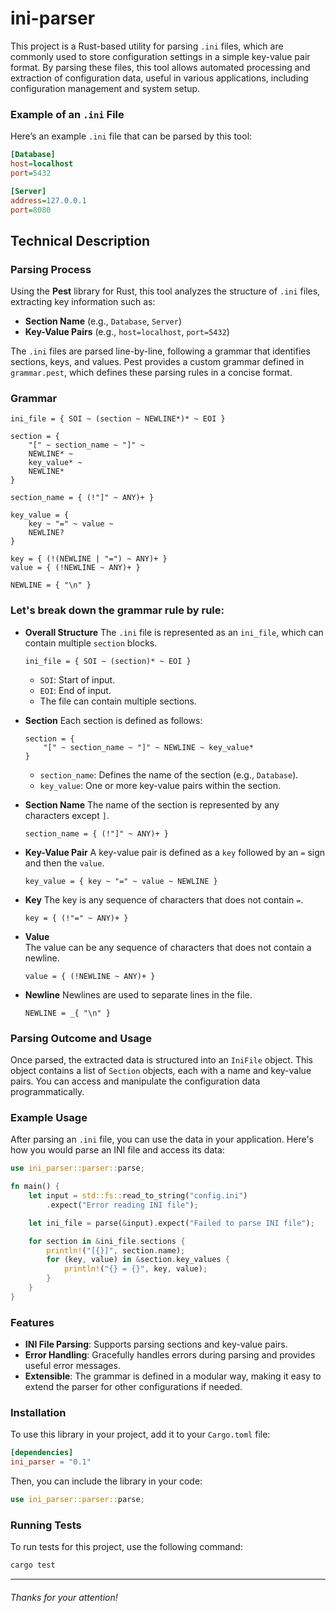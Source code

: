 # ini-parser

This project is a Rust-based utility for parsing `.ini` files, which are commonly used to store configuration settings in a simple key-value pair format. By parsing these files, this tool allows automated processing and extraction of configuration data, useful in various applications, including configuration management and system setup.

### Example of an `.ini` File

Here’s an example `.ini` file that can be parsed by this tool:

```ini
[Database]
host=localhost
port=5432

[Server]
address=127.0.0.1
port=8080
```

## Technical Description

### Parsing Process

Using the **Pest** library for Rust, this tool analyzes the structure of `.ini` files, extracting key information such as:

- **Section Name** (e.g., `Database`, `Server`)
- **Key-Value Pairs** (e.g., `host=localhost`, `port=5432`)

The `.ini` files are parsed line-by-line, following a grammar that identifies sections, keys, and values. Pest provides a custom grammar defined in `grammar.pest`, which defines these parsing rules in a concise format.

### Grammar

```pest
ini_file = { SOI ~ (section ~ NEWLINE*)* ~ EOI }

section = {
    "[" ~ section_name ~ "]" ~
    NEWLINE* ~
    key_value* ~
    NEWLINE*
}

section_name = { (!"]" ~ ANY)+ }

key_value = {
    key ~ "=" ~ value ~
    NEWLINE?
}

key = { (!(NEWLINE | "=") ~ ANY)+ }
value = { (!NEWLINE ~ ANY)+ }

NEWLINE = { "\n" }
```

### Let's break down the grammar rule by rule:

- **Overall Structure**
The `.ini` file is represented as an `ini_file`, which can contain multiple `section` blocks.
  ```pest
  ini_file = { SOI ~ (section)* ~ EOI }
  ```
  - `SOI`: Start of input.
  - `EOI`: End of input.
  - The file can contain multiple sections.

- **Section**
Each section is defined as follows:
  ```pest
  section = {
      "[" ~ section_name ~ "]" ~ NEWLINE ~ key_value*
  }
  ```
  - `section_name`: Defines the name of the section (e.g., `Database`).
  - `key_value`: One or more key-value pairs within the section.

- **Section Name**
The name of the section is represented by any characters except `]`.
  ```pest
  section_name = { (!"]" ~ ANY)+ }
  ```

- **Key-Value Pair**
A key-value pair is defined as a `key` followed by an `=` sign and then the `value`.
  ```pest
  key_value = { key ~ "=" ~ value ~ NEWLINE }
  ```

- **Key**
The key is any sequence of characters that does not contain `=`.
  ```pest
  key = { (!"=" ~ ANY)+ }
  ```

- **Value**  
The value can be any sequence of characters that does not contain a newline.
  ```pest
  value = { (!NEWLINE ~ ANY)+ }
  ```

- **Newline**
Newlines are used to separate lines in the file.
  ```pest
  NEWLINE = _{ "\n" }
  ```

### Parsing Outcome and Usage

Once parsed, the extracted data is structured into an `IniFile` object. This object contains a list of `Section` objects, each with a name and key-value pairs. You can access and manipulate the configuration data programmatically.

### Example Usage

After parsing an `.ini` file, you can use the data in your application. Here's how you would parse an INI file and access its data:

```rust
use ini_parser::parser::parse;

fn main() {
    let input = std::fs::read_to_string("config.ini")
        .expect("Error reading INI file");

    let ini_file = parse(&input).expect("Failed to parse INI file");

    for section in &ini_file.sections {
        println!("[{}]", section.name);
        for (key, value) in &section.key_values {
            println!("{} = {}", key, value);
        }
    }
}
```

### Features
- **INI File Parsing**: Supports parsing sections and key-value pairs.
- **Error Handling**: Gracefully handles errors during parsing and provides useful error messages.
- **Extensible**: The grammar is defined in a modular way, making it easy to extend the parser for other configurations if needed.

### Installation

To use this library in your project, add it to your `Cargo.toml` file:

```toml
[dependencies]
ini_parser = "0.1"
```

Then, you can include the library in your code:

```rust
use ini_parser::parser::parse;
```

### Running Tests

To run tests for this project, use the following command:

```bash
cargo test
```

---

###### Thanks for your attention!